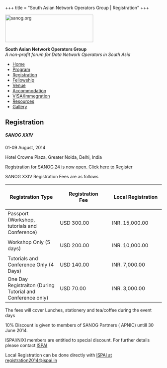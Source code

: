 +++
title = "South Asian Network Operators Group | Registration"
+++

[<img src="../images/logo.jpg" width="283" height="88" alt="sanog.org" />](../index.html)

**South Asian Network Operators Group**  
*A non-profit forum for Data Network Operators in South Asia*

-   [Home](index.html)
-   [Program](program.html)
-   [Registration](reg.html)
-   [Fellowship](fellowship.html)
-   [Venue](venue.html)
-   [Accommodation](accomo.html)
-   [VISA/Immegration](visa.html)
-   [Resources](downloads.html)
-   [Gallery](gallery.html)

Registration
------------

##### SANOG XXIV

01-09 August, 2014

Hotel Crowne Plaza, Greater Noida, Delhi, India

  
  
  
  
  
  
  
  
  

[Registration for SANOG 24 is now open. Click here to
Register](https://apnic.ungerboeck.com/prod/emc00/register.aspx?OrgCode=10&EvtID=5903&AppCode=REG)

  

SANOG XXIV Registration Fees are as follows

  

<table class="table" width="570" data-cellspacing="2" data-cellpadding="2" data-border="1">
<colgroup>
<col style="width: 33%" />
<col style="width: 33%" />
<col style="width: 33%" />
</colgroup>
<thead>
<tr class="header">
<th>Registration Type<br />
</th>
<th><p>Registration<br />
Fee</p></th>
<th>Local Registration</th>
</tr>
</thead>
<tbody>
<tr class="odd">
<td>Passport (Workshop, tutorials and Conference)<br />
</td>
<td>USD 300.00<br />
</td>
<td>INR. 15,000.00</td>
</tr>
<tr class="even">
<td>Workshop Only (5 days)<br />
</td>
<td>USD 200.00<br />
</td>
<td><p>INR. 10,000.00<br />
</p></td>
</tr>
<tr class="odd">
<td>Tutorials and Conference Only (4 Days)<br />
</td>
<td>USD 140.00<br />
</td>
<td>INR. 7,000.00</td>
</tr>
<tr class="even">
<td>One Day Registraiton (During Tutorial and Conference only)<br />
</td>
<td>USD 70.00<br />
</td>
<td>INR. 3,000.00</td>
</tr>
</tbody>
</table>

  

The fees will cover Lunches, stationery and tea/coffee during the event
days

  

10% Discount is given to members of SANOG Partners ( APNIC) untill 30
June 2014.

  

ISPAI/NIXI members are entitled to special discount. For further details
please contact [ISPAI](mailto:registration2014@ispai.in)

  

Local Registration can be done directly with [ISPAI at
registration2014@ispai.in](mailto:registration2014@ispai.in)

 
